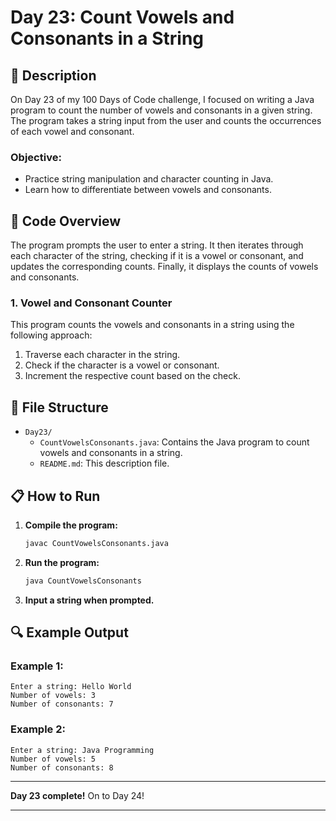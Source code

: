 # Day 23: Count Vowels and Consonants in a String

## 📝 Description

On Day 23 of my 100 Days of Code challenge, I focused on writing a Java program to count the number of vowels and consonants in a given string. The program takes a string input from the user and counts the occurrences of each vowel and consonant.

### **Objective:**
- Practice string manipulation and character counting in Java.
- Learn how to differentiate between vowels and consonants.

## 🚀 Code Overview

The program prompts the user to enter a string. It then iterates through each character of the string, checking if it is a vowel or consonant, and updates the corresponding counts. Finally, it displays the counts of vowels and consonants.

### **1. Vowel and Consonant Counter**

This program counts the vowels and consonants in a string using the following approach:
1. Traverse each character in the string.
2. Check if the character is a vowel or consonant.
3. Increment the respective count based on the check.


## 📂 File Structure
- `Day23/`
  - `CountVowelsConsonants.java`: Contains the Java program to count vowels and consonants in a string.
  - `README.md`: This description file.

## 📋 How to Run
1. **Compile the program:**
   ```bash
   javac CountVowelsConsonants.java
   ```
2. **Run the program:**
   ```bash
   java CountVowelsConsonants
   ```
3. **Input a string when prompted.**

## 🔍 Example Output

### **Example 1:**
```plaintext
Enter a string: Hello World
Number of vowels: 3
Number of consonants: 7
```

### **Example 2:**
```plaintext
Enter a string: Java Programming
Number of vowels: 5
Number of consonants: 8
```

---

**Day 23 complete!** On to Day 24!

---

